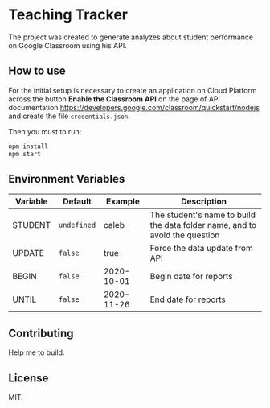 # Teaching Tracker

The project was created to generate analyzes about student performance on Google Classroom using his API.

## How to use

For the initial setup is necessary to create an application on Cloud Platform across the button **Enable the Classroom API** on the page of API documentation https://developers.google.com/classroom/quickstart/nodejs and create the file `credentials.json`.

Then you must to run:
```bash
npm install
npm start
```

## Environment Variables

|Variable|Default|Example|Description|
|---|---|---|---|
| STUDENT | `undefined` | caleb | The student's name to build the data folder name, and to avoid the question |
| UPDATE | `false` | true | Force the data update from API| 
| BEGIN | `false` | 2020-10-01 | Begin date for reports| 
| UNTIL | `false` | 2020-11-26 | End date for reports| 

## Contributing

Help me to build.

## License

MIT.
